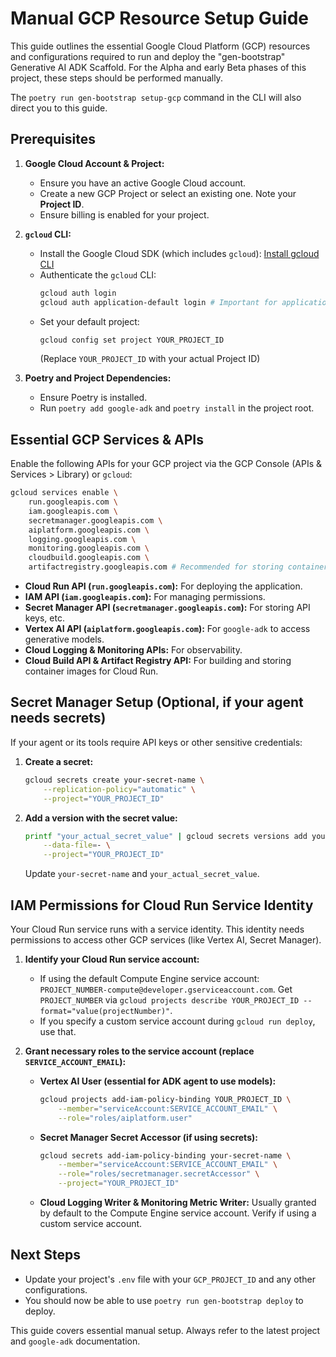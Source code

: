 # Manual GCP Resource Setup Guide

This guide outlines the essential Google Cloud Platform (GCP) resources and configurations required to run and deploy the "gen-bootstrap" Generative AI ADK Scaffold. For the Alpha and early Beta phases of this project, these steps should be performed manually.

The `poetry run gen-bootstrap setup-gcp` command in the CLI will also direct you to this guide.

## Prerequisites

1.  **Google Cloud Account & Project:**
    * Ensure you have an active Google Cloud account.
    * Create a new GCP Project or select an existing one. Note your **Project ID**.
    * Ensure billing is enabled for your project.

2.  **`gcloud` CLI:**
    * Install the Google Cloud SDK (which includes `gcloud`): [Install gcloud CLI](https://cloud.google.com/sdk/docs/install)
    * Authenticate the `gcloud` CLI:
        ```bash
        gcloud auth login
        gcloud auth application-default login # Important for application default credentials
        ```
    * Set your default project:
        ```bash
        gcloud config set project YOUR_PROJECT_ID
        ```
        (Replace `YOUR_PROJECT_ID` with your actual Project ID)

3.  **Poetry and Project Dependencies:**
    * Ensure Poetry is installed.
    * Run `poetry add google-adk` and `poetry install` in the project root.

## Essential GCP Services & APIs

Enable the following APIs for your GCP project via the GCP Console (APIs & Services > Library) or `gcloud`:

```bash
gcloud services enable \
    run.googleapis.com \
    iam.googleapis.com \
    secretmanager.googleapis.com \
    aiplatform.googleapis.com \
    logging.googleapis.com \
    monitoring.googleapis.com \
    cloudbuild.googleapis.com \
    artifactregistry.googleapis.com # Recommended for storing container images
```
* **Cloud Run API (`run.googleapis.com`):** For deploying the application.
* **IAM API (`iam.googleapis.com`):** For managing permissions.
* **Secret Manager API (`secretmanager.googleapis.com`):** For storing API keys, etc.
* **Vertex AI API (`aiplatform.googleapis.com`):** For `google-adk` to access generative models.
* **Cloud Logging & Monitoring APIs:** For observability.
* **Cloud Build API & Artifact Registry API:** For building and storing container images for Cloud Run.

## Secret Manager Setup (Optional, if your agent needs secrets)

If your agent or its tools require API keys or other sensitive credentials:

1.  **Create a secret:**
    ```bash
    gcloud secrets create your-secret-name \
        --replication-policy="automatic" \
        --project="YOUR_PROJECT_ID"
    ```
2.  **Add a version with the secret value:**
    ```bash
    printf "your_actual_secret_value" | gcloud secrets versions add your-secret-name \
        --data-file=- \
        --project="YOUR_PROJECT_ID"
    ```
    Update `your-secret-name` and `your_actual_secret_value`.

## IAM Permissions for Cloud Run Service Identity

Your Cloud Run service runs with a service identity. This identity needs permissions to access other GCP services (like Vertex AI, Secret Manager).

1.  **Identify your Cloud Run service account:**
    * If using the default Compute Engine service account: `PROJECT_NUMBER-compute@developer.gserviceaccount.com`. Get `PROJECT_NUMBER` via `gcloud projects describe YOUR_PROJECT_ID --format="value(projectNumber)"`.
    * If you specify a custom service account during `gcloud run deploy`, use that.

2.  **Grant necessary roles to the service account (replace `SERVICE_ACCOUNT_EMAIL`):**
    * **Vertex AI User (essential for ADK agent to use models):**
        ```bash
        gcloud projects add-iam-policy-binding YOUR_PROJECT_ID \
            --member="serviceAccount:SERVICE_ACCOUNT_EMAIL" \
            --role="roles/aiplatform.user"
        ```
    * **Secret Manager Secret Accessor (if using secrets):**
        ```bash
        gcloud secrets add-iam-policy-binding your-secret-name \
            --member="serviceAccount:SERVICE_ACCOUNT_EMAIL" \
            --role="roles/secretmanager.secretAccessor" \
            --project="YOUR_PROJECT_ID"
        ```
    * **Cloud Logging Writer & Monitoring Metric Writer:** Usually granted by default to the Compute Engine service account. Verify if using a custom service account.

## Next Steps

* Update your project's `.env` file with your `GCP_PROJECT_ID` and any other configurations.
* You should now be able to use `poetry run gen-bootstrap deploy` to deploy.

This guide covers essential manual setup. Always refer to the latest project and `google-adk` documentation.
